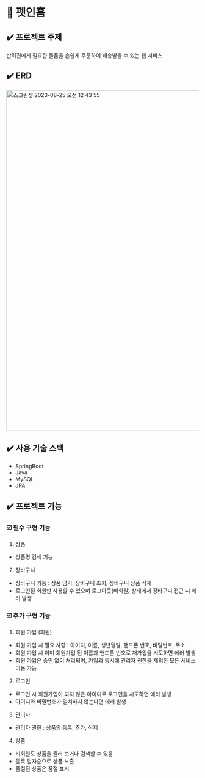 # 🐶 펫인홈

## ✔️ 프로젝트 주제

반려견에게 필요한 물품을 손쉽게 주문하여 배송받을 수 있는 웹 서비스


## ✔️ ERD
<img width="892" alt="스크린샷 2023-08-25 오전 12 43 55" src="https://github.com/0th-th0/Commerce/assets/129609713/0f1e75a4-22ea-4d4e-9a2d-fce384d0af06">




## ✔️ 사용 기술 스택

- SpringBoot
- Java
- MySQL
- JPA


## ✔️ 프로젝트 기능

### ☑️ 필수 구현 기능 

1. 상품
- 상품명 검색 기능

2. 장바구니
- 장바구니 기능 : 상품 담기, 장바구니 조회, 장바구니 상품 삭제
- 로그인된 회원만 사용할 수 있으며 로그아웃(비회원) 상태에서 장바구니 접근 시 에러 발생


### ☑️ 추가 구현 기능 

1. 회원 가입 (회원)
- 회원 가입 시 필요 사항 : 아이디, 이름, 생년월일, 핸드폰 번호, 비밀번호, 주소
- 회원 가입 시 이미 회원가입 된 이름과 핸드폰 번호로 재가입을 시도하면 에러 발생
- 회원 가입은 승인 없이 처리되며, 가입과 동시에 관리자 권한을 제외한 모든 서비스 이용 가능

2. 로그인
- 로그인 시 회원가입이 되지 않은 아이디로 로그인을 시도하면 에러 발생
- 아이디와 비밀번호가 일치하지 않는다면 에러 발생

3. 관리자 
- 관리자 권한 : 상품의 등록, 추가, 삭제

4. 상품
- 비회원도 상품을 둘러 보거나 검색할 수 있음
- 등록 일자순으로 상품 노출
- 품절된 상품은 품절 표시

